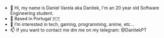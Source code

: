 - 👋 Hi, my name is Daniel Varela aka Danitek, I'm  an 20 year old Software Engineering student.
- 📍 Based in Portugal 🇵🇹
- 👀 I’m interested in tech, gaming, programming, anime, etc...
- 📫 If you want to contact me dm me on my telegram: @DanitekPT
